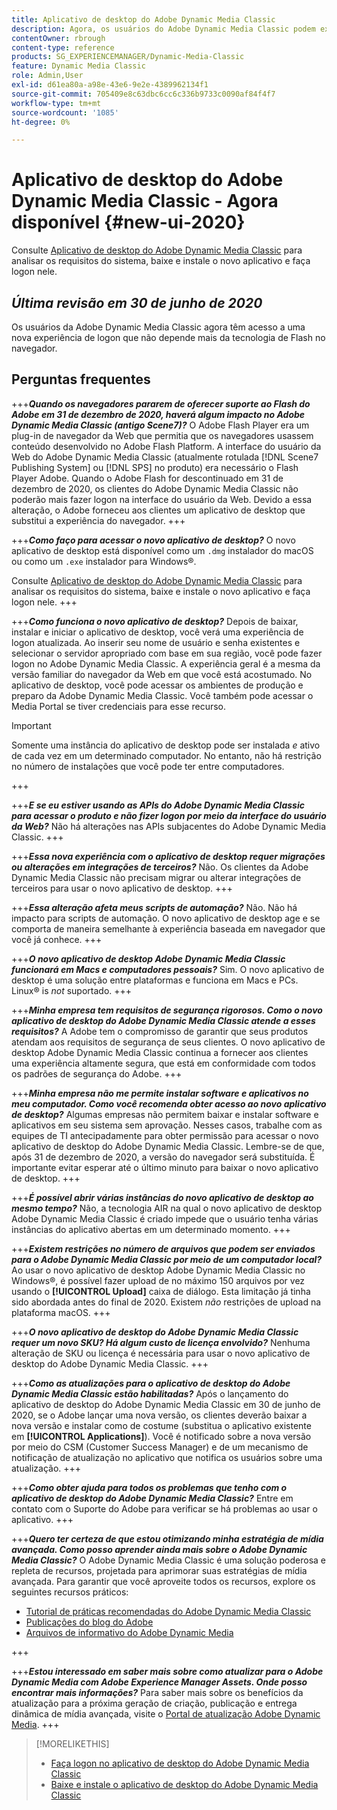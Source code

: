 ```yaml
---
title: Aplicativo de desktop do Adobe Dynamic Media Classic
description: Agora, os usuários do Adobe Dynamic Media Classic podem experimentar uma atualização completa da interface do usuário. A experiência oferece um logon atualizado com links para recursos valiosos, além disso, essa atualização não depende mais da tecnologia de Flash do Adobe no navegador.
contentOwner: rbrough
content-type: reference
products: SG_EXPERIENCEMANAGER/Dynamic-Media-Classic
feature: Dynamic Media Classic
role: Admin,User
exl-id: d61ea80a-a98e-43e6-9e2e-4389962134f1
source-git-commit: 705409e8c63dbc6cc6c336b9733c0090af84f4f7
workflow-type: tm+mt
source-wordcount: '1085'
ht-degree: 0%

---
```


# Aplicativo de desktop do Adobe Dynamic Media Classic - Agora disponível {#new-ui-2020}

Consulte [Aplicativo de desktop do Adobe Dynamic Media Classic](/help/dynamic-media-classic-desktop-app.md) para analisar os requisitos do sistema, baixe e instale o novo aplicativo e faça logon nele.

## _Última revisão em 30 de junho de 2020_

Os usuários da Adobe Dynamic Media Classic agora têm acesso a uma nova experiência de logon que não depende mais da tecnologia de Flash no navegador.

## Perguntas frequentes

+++**_Quando os navegadores pararem de oferecer suporte ao Flash do Adobe em 31 de dezembro de 2020, haverá algum impacto no Adobe Dynamic Media Classic (antigo Scene7)?_**
O Adobe Flash Player era um plug-in de navegador da Web que permitia que os navegadores usassem conteúdo desenvolvido no Adobe Flash Platform. A interface do usuário da Web do Adobe Dynamic Media Classic (atualmente rotulada [!DNL Scene7 Publishing System] ou [!DNL SPS] no produto) era necessário o Flash Player Adobe. Quando o Adobe Flash for descontinuado em 31 de dezembro de 2020, os clientes do Adobe Dynamic Media Classic não poderão mais fazer logon na interface do usuário da Web. Devido a essa alteração, o Adobe forneceu aos clientes um aplicativo de desktop que substitui a experiência do navegador.
+++

+++**_Como faço para acessar o novo aplicativo de desktop?_**
O novo aplicativo de desktop está disponível como um `.dmg` instalador do macOS ou como um `.exe` instalador para Windows®.

Consulte [Aplicativo de desktop do Adobe Dynamic Media Classic](/help/dynamic-media-classic-desktop-app.md) para analisar os requisitos do sistema, baixe e instale o novo aplicativo e faça logon nele.
+++

<!-- NEWSLETTER IS DEAD The download links are also available by way of the [Adobe Dynamic Media Classic newsletter subscription page.](https://www.adobe.com/subscription/dynamic-media-newsletter.html) -->

+++**_Como funciona o novo aplicativo de desktop?_**
Depois de baixar, instalar e iniciar o aplicativo de desktop, você verá uma experiência de logon atualizada. Ao inserir seu nome de usuário e senha existentes e selecionar o servidor apropriado com base em sua região, você pode fazer logon no Adobe Dynamic Media Classic. A experiência geral é a mesma da versão familiar do navegador da Web em que você está acostumado. No aplicativo de desktop, você pode acessar os ambientes de produção e preparo da Adobe Dynamic Media Classic. Você também pode acessar o Media Portal se tiver credenciais para esse recurso.

>[!IMPORTANT]
>
>Somente uma instância do aplicativo de desktop pode ser instalada *e* ativo de cada vez em um determinado computador. No entanto, não há restrição no número de instalações que você pode ter entre computadores.

+++

+++**_E se eu estiver usando as APIs do Adobe Dynamic Media Classic para acessar o produto e não fizer logon por meio da interface do usuário da Web?_**
Não há alterações nas APIs subjacentes do Adobe Dynamic Media Classic.
+++

+++**_Essa nova experiência com o aplicativo de desktop requer migrações ou alterações em integrações de terceiros?_**
Não. Os clientes da Adobe Dynamic Media Classic não precisam migrar ou alterar integrações de terceiros para usar o novo aplicativo de desktop.
+++

+++**_Essa alteração afeta meus scripts de automação?_**
Não. Não há impacto para scripts de automação. O novo aplicativo de desktop age e se comporta de maneira semelhante à experiência baseada em navegador que você já conhece.
+++

+++**_O novo aplicativo de desktop Adobe Dynamic Media Classic funcionará em Macs e computadores pessoais?_**
Sim. O novo aplicativo de desktop é uma solução entre plataformas e funciona em Macs e PCs. Linux® is *not* suportado.
+++

+++**_Minha empresa tem requisitos de segurança rigorosos. Como o novo aplicativo de desktop do Adobe Dynamic Media Classic atende a esses requisitos?_**
A Adobe tem o compromisso de garantir que seus produtos atendam aos requisitos de segurança de seus clientes. O novo aplicativo de desktop Adobe Dynamic Media Classic continua a fornecer aos clientes uma experiência altamente segura, que está em conformidade com todos os padrões de segurança do Adobe.
+++

+++**_Minha empresa não me permite instalar software e aplicativos no meu computador. Como você recomenda obter acesso ao novo aplicativo de desktop?_**
Algumas empresas não permitem baixar e instalar software e aplicativos em seu sistema sem aprovação. Nesses casos, trabalhe com as equipes de TI antecipadamente para obter permissão para acessar o novo aplicativo de desktop do Adobe Dynamic Media Classic. Lembre-se de que, após 31 de dezembro de 2020, a versão do navegador será substituída. É importante evitar esperar até o último minuto para baixar o novo aplicativo de desktop.
+++

+++**_É possível abrir várias instâncias do novo aplicativo de desktop ao mesmo tempo?_**
Não, a tecnologia AIR na qual o novo aplicativo de desktop Adobe Dynamic Media Classic é criado impede que o usuário tenha várias instâncias do aplicativo abertas em um determinado momento.
+++

+++**_Existem restrições no número de arquivos que podem ser enviados para o Adobe Dynamic Media Classic por meio de um computador local?_**
Ao usar o novo aplicativo de desktop Adobe Dynamic Media Classic no Windows®, é possível fazer upload de no máximo 150 arquivos por vez usando o **[!UICONTROL Upload]** caixa de diálogo. Esta limitação já tinha sido abordada antes do final de 2020. Existem *não* restrições de upload na plataforma macOS.
+++

+++**_O novo aplicativo de desktop do Adobe Dynamic Media Classic requer um novo SKU? Há algum custo de licença envolvido?_**
Nenhuma alteração de SKU ou licença é necessária para usar o novo aplicativo de desktop do Adobe Dynamic Media Classic.
+++

+++**_Como as atualizações para o aplicativo de desktop do Adobe Dynamic Media Classic estão habilitadas?_**
Após o lançamento do aplicativo de desktop do Adobe Dynamic Media Classic em 30 de junho de 2020, se o Adobe lançar uma nova versão, os clientes deverão baixar a nova versão e instalar como de costume (substitua o aplicativo existente em **[!UICONTROL Applications]**). Você é notificado sobre a nova versão por meio do CSM (Customer Success Manager) e de um mecanismo de notificação de atualização no aplicativo que notifica os usuários sobre uma atualização.
+++

+++**_Como obter ajuda para todos os problemas que tenho com o aplicativo de desktop do Adobe Dynamic Media Classic?_**
Entre em contato com o Suporte do Adobe para verificar se há problemas ao usar o aplicativo.
+++

+++**_Quero ter certeza de que estou otimizando minha estratégia de mídia avançada. Como posso aprender ainda mais sobre o Adobe Dynamic Media Classic?_**
O Adobe Dynamic Media Classic é uma solução poderosa e repleta de recursos, projetada para aprimorar suas estratégias de mídia avançada. Para garantir que você aproveite todos os recursos, explore os seguintes recursos práticos:

* [Tutorial de práticas recomendadas do Adobe Dynamic Media Classic](https://experienceleague.adobe.com/docs/experience-manager-learn/dynamic-media-classic-tutorial/overview.html)
* [Publicações do blog do Adobe](https://blog.adobe.com/)<!-- (https://blog.adobe.com/tag/dynamic-media/) -->
* [Arquivos de informativo do Adobe Dynamic Media](https://experienceleague.adobe.com/docs/dynamic-media-classic/using/dynamic-media-newsletter.html)

+++

<!-- HIDDEN AUGUST 2, 2021 BECAUSE THE NEWSLETTER WAS DISCONTINUED Plus, [subscribe to the Dynamic Media newsletter](https://www.adobe.com/subscription/dynamic-media-newsletter.html) to stay current on the latest news, information, training opportunities, powerful features available to you such as [Smart Imaging](https://experienceleague.adobe.com/docs/experience-manager-65/assets/dynamic/imaging-faq.html#dynamic), and the complementary audit program. -->

+++**_Estou interessado em saber mais sobre como atualizar para o Adobe Dynamic Media com Adobe Experience Manager Assets. Onde posso encontrar mais informações?_**
Para saber mais sobre os benefícios da atualização para a próxima geração de criação, publicação e entrega dinâmica de mídia avançada, visite o [Portal de atualização Adobe Dynamic Media](https://exploreadobe.com/dynamic-media-upgrade/).
+++

>[!MORELIKETHIS]
>
>* [Faça logon no aplicativo de desktop do Adobe Dynamic Media Classic](/help/signing-out.md)
>* [Baixe e instale o aplicativo de desktop do Adobe Dynamic Media Classic](/help/dynamic-media-classic-desktop-app.md)


<!-- SAVE - OLD LINK TO BEST PRACTICES GUIDE IN PDF https://www.adobe.com/content/dam/www/us/en/marketing/experience-manager-assets/dynamic-media/adobe-dynamic-media-classic-best-practices-guide.pdf -->